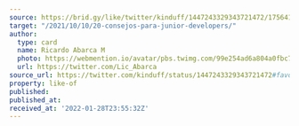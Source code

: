 ```yaml
---
source: https://brid.gy/like/twitter/kinduff/1447243329343721472/175641135
target: "/2021/10/10/20-consejos-para-junior-developers/"
author:
  type: card
  name: Ricardo Abarca M
  photo: https://webmention.io/avatar/pbs.twimg.com/99e254ad6a804a0fbc775a3e411c48b3f1b672151fb2a294a8616147b8d96d69.jpg
  url: https://twitter.com/Lic_Abarca
source_url: https://twitter.com/kinduff/status/1447243329343721472#favorited-by-175641135
property: like-of
published: 
published_at: 
received_at: '2022-01-28T23:55:32Z'
---
```


